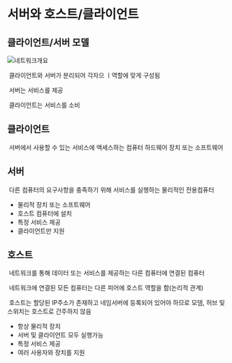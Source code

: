 # 서버와 호스트/클라이언트

## 클라이언트/서버 모델

![네트워크개요](https://user-images.githubusercontent.com/41600558/73162366-fa316c00-4130-11ea-9912-6d2eec2e3410.png)

​	클라이언트와 서버가 분리되어 각자으 ㅣ역할에 맞게 구성됨

​	서버는 서비스를 제공

​	클라이언트는 서비스를 소비



## 클라이언트

​	서버에서 사용할 수 있는 서비스에 액세스하는 컴퓨터 하드웨어 장치 또는 소프트웨어

## 서버

​	다른 컴퓨터의 요구사항을 충족하기 위해 서비스를 실행하는 물리적인 전용컴퓨터

- 물리적 장치 또는 소프트웨어
- 호스트 컴퓨터에 설치
- 특정 서비스 제공
- 클라이언트만 지원

## 호스트

​	네트워크를 통해 데이터 또는 서비스를 제공하는 다른 컴퓨터에 연결된 컴퓨터

​	네트워크에 연결된 모든 컴퓨터는 다른 피어에 호스트 역할을 함(논리적 관계)

​	호스트는 할당된 IP주소가 존재하고 네임서버에 등록되어 있어야 하므로 모뎀, 허브 및 스위치는 호스트로 간주하지 않음

- 항상 물리적 장치
- 서버 및 클라이언트 모두 실행가능
- 특정 서비스 제공
- 여러 사용자와 장치를 지원